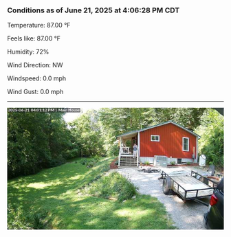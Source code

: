 ### Conditions as of June 21, 2025 at 4:06:28 PM CDT 

Temperature: 87.00 &deg;F

Feels like: 87.00 &deg;F

Humidity: 72%

Wind Direction: NW

Windspeed: 0.0 mph

Wind Gust: 0.0 mph

---

<img src="./images/latest.jpeg"/>

